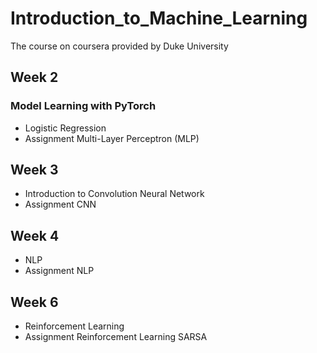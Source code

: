 # Introduction_to_Machine_Learning
The course on coursera provided by Duke University

## Week 2
### Model Learning with PyTorch
* Logistic Regression
* Assignment Multi-Layer Perceptron (MLP) 

## Week 3
* Introduction to Convolution Neural Network
* Assignment CNN

## Week 4
* NLP
* Assignment NLP

## Week 6
* Reinforcement Learning
* Assignment Reinforcement Learning SARSA
